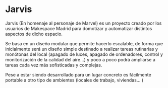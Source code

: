 # Jarvis
Jarvis (En homenaje al personaje de Marvel) es un proyecto creado por los usuarios de Makespace Madrid para domotizar y automatizar distintos aspectos de dicho espacio.

Se basa en un diseño modular que permite hacerlo escalable, de forma que inicialmente será un diseño simple destinado a realizar tareas rutinarias y monótonas del local (apagado de luces, apagado de ordenadores, control y monitorización de la calidad del aire...) y poco a poco podrá ampliarse a tareas cada vez más sofisticadas y complejas.

Pese a estar siendo desarrollado para un lugar concreto es fácilmente portable a otro tipo de ambientes (locales de trabajo, viviendas... )
